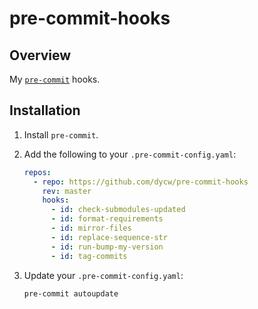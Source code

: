 # pre-commit-hooks

## Overview

My [`pre-commit`](https://pre-commit.com/) hooks.

## Installation

1. Install `pre-commit`.

1. Add the following to your `.pre-commit-config.yaml`:

   ```yaml
   repos:
     - repo: https://github.com/dycw/pre-commit-hooks
       rev: master
       hooks:
         - id: check-submodules-updated
         - id: format-requirements
         - id: mirror-files
         - id: replace-sequence-str
         - id: run-bump-my-version
         - id: tag-commits
   ```

1. Update your `.pre-commit-config.yaml`:

   ```bash
   pre-commit autoupdate
   ```
